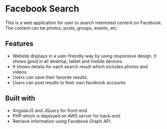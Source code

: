 # Facebook Search
This is a web application for user to search interested content on Facebook. The content can be photos, posts, groups, events, etc. 
## Features
* Website displays in a user-friendly way by using responsive design. It shows good in all desktop, tablet and mobile devices.
* It shows details for each search result which includes photos and videos.
* Users can save their favorite results.
* Users can post results to their own facebook accounts.
## Built with
* AngularJS and JQuery for front-end.
* PHP which is deployed on AWS server for back-end.
* Retrieve information using Facebook Graph API.
